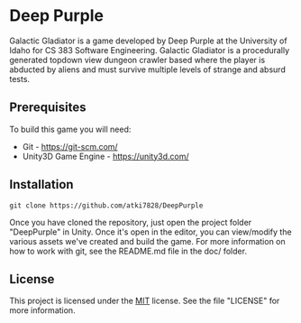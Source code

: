 # Deep Purple

Galactic Gladiator is a game developed by Deep Purple at the University of Idaho for CS 383 Software Engineering. Galactic Gladiator is a procedurally generated topdown view dungeon crawler based where the player is abducted by aliens and must survive multiple levels of strange and absurd tests.

## Prerequisites

To build this game you will need:
- Git - https://git-scm.com/
- Unity3D Game Engine - https://unity3d.com/

## Installation

```
git clone https://github.com/atki7828/DeepPurple
```
Once you have cloned the repository, just open the project folder "DeepPurple" in Unity. Once it's open in the editor, you can view/modify the various assets we've created and build the game.
For more information on how to work with git, see the  README.md file in the doc/ folder.
## License
This project is licensed under the [MIT](https://choosealicense.com/licenses/mit/) license. See the file "LICENSE" for more information.

